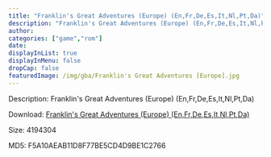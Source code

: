 ```yaml
---
title: "Franklin's Great Adventures (Europe) (En,Fr,De,Es,It,Nl,Pt,Da)"
description: "Franklin's Great Adventures (Europe) (En,Fr,De,Es,It,Nl,Pt,Da)"
author: 
categories: ["game","rom"]
date: 
displayInList: true
displayInMenu: false
dropCap: false
featuredImage: /img/gba/Franklin's Great Adventures [Europe].jpg
---
```


Description: Franklin's Great Adventures (Europe) (En,Fr,De,Es,It,Nl,Pt,Da)

Download: <a style="text-decoration:underline;" href="https://mega.nz/#!uaRUXCKL!LsGm-zbwAGxK4oSA9acPUk7gNa7Lim5XO2_MD4FUiYc" target = "_blank" rel = "nofollow" > Franklin's Great Adventures (Europe) (En,Fr,De,Es,It,Nl,Pt,Da)</a>

Size: 4194304

MD5: F5A10AEAB11D8F77BE5CD4D9BE1C2766

